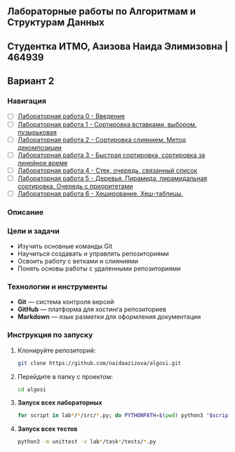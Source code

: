 ## Лабораторные работы по Алгоритмам и Cтруктурам Данных

## Студентка ИТМО, Азизова Наида Элимизовна | 464939

## Вариант 2

### Навигация

- [ ] [Лабораторная работа 0 - Введение ](lab0)
- [ ] [Лабораторная работа 1 - Сортировка вставками, выбором, пузырьковая ](lab1)
- [ ] [Лабораторная работа 2 - Сортировка слиянием. Метод декомпозиции ](lab2)
- [ ] [Лабораторная работа 3 - Быстрая сортировка, сортировка за линейное время ](lab3)
- [ ] [Лабораторная работа 4 - Стек, очередь, связанный список ](lab4)
- [ ] [Лабораторная работа 5 - Деревья. Пирамида, пирамидальная сортировка. Очередь с приоритетами ](lab5)
- [ ] [Лабораторная работа 6 - Хеширование. Хеш-таблицы.](lab6)

### Описание

### Цели и задачи

- Изучить основные команды Git
- Научиться создавать и управлять репозиториями
- Освоить работу с ветками и слияниями
- Понять основы работы с удаленными репозиториями

### Технологии и инструменты

- **Git** — система контроля версий
- **GitHub** — платформа для хостинга репозиториев
- **Markdown** — язык разметки для оформления документации

### Инструкция по запуску
1. Клонируйте репозиторий:
   ```bash
   git clone https://github.com/naidaazizova/algosi.git
   ```
2. Перейдите в папку с проектом:
   ```bash
   cd algosi
   ```
3. **Запуск всех лабораторных**

   ```bash
   for script in lab*/*/src/*.py; do PYTHONPATH=$(pwd) python3 "$script"; done
   ```

4. **Запуск всех тестов**

   ```bash
   python3 -m unittest -v lab*/task*/tests/*.py
   ```


